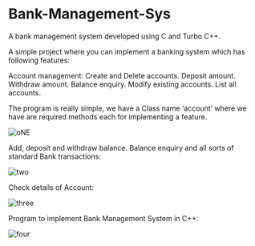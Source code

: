 # Bank-Management-Sys
A bank management system developed using C and Turbo C++.

A simple project where you can implement a banking system which has following features:

Account management: Create and Delete accounts.
Deposit amount.
Withdraw amount.
Balance enquiry.
Modify existing accounts.
List all accounts.

The program is really simple, we have a Class name ‘account’ where we have are required methods each for implementing a feature.

![oNE](https://user-images.githubusercontent.com/93256267/168593422-76ad0ff8-84f3-4c71-9218-aeda28feaabd.png)

Add, deposit and withdraw balance. Balance enquiry and all sorts of standard Bank transactions:

![two](https://user-images.githubusercontent.com/93256267/168593577-18c92ff1-3016-4a51-8838-a2453c094fda.png)

Check details of Account:

![three](https://user-images.githubusercontent.com/93256267/168594153-29915193-bf39-4d60-917d-abde5aea5fd4.png)

Program to implement Bank Management System in C++:

![four](https://user-images.githubusercontent.com/93256267/168594217-f9d05d1d-6b44-4b76-a6d1-3b37a1734d87.png)
